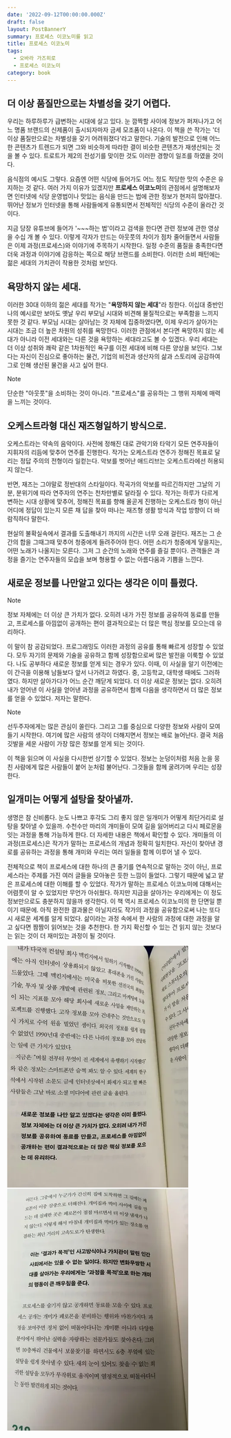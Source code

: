 ```yaml
---
date: '2022-09-12T00:00:00.000Z'
draft: false
layout: PostBannerY
summary: 프로세스 이코노미를 읽고
title: 프로세스 이코노미
tags:
  - 오바라 가즈히로
  - 프로세스 이코노미
category: book
---
```

## 더 이상 품질만으로는 차별성을 갖기 어렵다.

우리는 하루하루가 급변하는 시대에 살고 있다. 눈 깜짝할 사이에 정보가 퍼져나가고 어느 명품 브랜드의 신제품이 출시되자마자 금세 모조품이 나온다.
이 책을 쓴 작가는 '더 이상 품질만으로는 차별성을 갖기 어려워졌다'라고 말한다.
기술의 발전으로 인해 어느 한 콘텐츠가 트렌드가 되면 그와 비슷하게 따라한 결이 비슷한 콘텐츠가 재생산되는 것을 볼 수 있다.
트로트가 제2의 전성기를 맞이한 것도 이러한 경향이 일조를 하였을 것이다.

음식점의 예시도 그렇다. 요즘엔 어떤 식당에 들어가도 어느 정도 적당한 맛의 수준은 유지하는 것 같다. 여러 가지 이유가 있겠지만 **프로세스 이코노미**의 관점에서 설명해보자면 인터넷에 식당 운영법이나 맛있는 음식을 만드는 법에 관한 정보가 현저히 많아졌다.
뛰어난 정보가 인터넷을 통해 사람들에게 유통되면서 전체적인 식당의 수준이 올라간 것이다.

지금 당장 유튜브에 들어가 '\~\~\~하는 법'이라고 검색을 한다면 관련 정보에 관한 영상을 수십 개 볼 수 있다.
이렇게 각자가 만드는 아웃풋의 차이가 점차 줄어들면서 사람들은 이제 과정(프로세스)와 이야기에 주목하기 시작한다.
일정 수준의 품질을 충족한다면 더욱 과정과 이야기에 감응하는 쪽으로 해당 브랜드를 소비한다.
이러한 소비 패턴에는 젊은 세대의 가치관이 작용한 것처럼 보인다.

## 욕망하지 않는 세대.

이러한 30대 이하의 젊은 세대를 작가는 "**욕망하지 않는 세대**"라 칭한다.
이십대 중반인 나의 예시로만 보아도 옛날 우리 부모님 시대와 비견해 물질적으로는 부족함을 느끼지 못한 것 같다.
부모님 시대는 살아남는 것 자체에 집중하였다면, 이제 우리가 살아가는 시대는 조금 더 높은 차원의 성취를 욕망한다.
이러한 관점에서 본다면 욕망하지 않는 세대가 아니라 이전 세대와는 다른 것을 욕망하는 세대라고도 볼 수 있겠다.
우리 세대는 더 이상 성취와 쾌락 같은 1차원적인 욕구를 이전 세대에 비해 다른 양상을 보인다.
그보다는 자신이 진심으로 좋아하는 물건, 기업의 비전과 생산자의 삶과 스토리에 공감하여 그로 인해 생산된 물건을 사고 싶어 한다.


> [!note]
> 단순한 "아웃풋"을 소비하는 것이 아니라. "프로세스"를 공유하는 그 행위 자체에 매력을 느끼는 것이다.

## 오케스트라형 대신 재즈형일하기 방식으로.

오케스트라는 약속의 음악이다. 사전에 정해진 대로 관악기와 타악기 모든 연주자들이 지휘자의 리듬에 맞추어 연주를 진행한다. 작가는 오케스트라 연주가 정해진 목표로 달리는 정답 주의의 전형이라 일컫는다. 악보를 벗어난 애드리브는 오케스트라에선 허용되지 않는다.

반면, 재즈는 그야말로 정반대의 스타일이다. 작곡가의 악보를 따르긴하지만 그날의 기분, 분위기에 따라 연주자의 연주는 천차만별로 달라질 수 있다. 작가는 하루가 다르게 변하는 시대 상황에 맞추어, 정해진 목표를 향해 올곧게 진행하는 오케스트라 형이 아닌 어디에 정답이 있는지 모른 채 답을 찾아 떠나는 재즈형 생활 방식과 작업 방향이 더 바람직하다 말한다.

현실의 불확실속에서 결과를 도출해내기 까지의 시간은 너무 오래 걸린다. 재즈는 그 순간의 합을 그때그때 맞추어 청중에게 들려주어야 한다. 어떤 소리가 청중에게 닿을지는, 어떤 노래가 나올지는 모른다. 그저 그 순간의 노래와 연주를 즐길 뿐이다. 관객들은 과정을 즐기는 연주자들의 모습을 보며 형용할 수 없는 아름다움과 기쁨을 느낀다.

## 새로운 정보를 나만알고 있다는 생각은 이미 틀렸다.

> [!note]
> 
>   정보 자체에는 더 이상 큰 가치가 없다. 오히려 내가 가진 정보를 공유하여 동료를 만들고, 프로세스를
>   아낌없이 공개하는 편이 결과적으로는 더 많은 핵심 정보를 모으는데 유리하다.
> 

이 말이 참 공감되었다. 프로그래밍도 이러한 과정의 공유를 통해 빠르게 성장할 수 있었다. 모두 자기의
문제와 기술을 공유하고 함께 성장함으로써 많은 발전을 이룩할 수 있었다. 나도 공부하다 새로운 정보를
얻게 되는 경우가 있다. 이때, 이 사실을 알기 이전에는 이 간극을 이용해 남들보다 앞서 나가려고 하였다.
중, 고등학교, 대학생 때에도 그러하였다. 하지만 살아가다가 어느 순간 깨닫게 되었다. 더 이상 새로운
정보는 없다. 오히려 내가 얻어낸 이 사실을 얻어낸 과정을 공유하면서 함께 다음을 생각하면서 더 많은
정보를 얻을 수 있었다. 저자는 말한다.

> [!note]
>   선두주자에게는 많은 관심이 쏠린다. 그리고 그를 중심으로 다양한 정보와 사람이 모여들기 시작한다.
>   여기에 많은 사람의 생각이 더해지면서 정보는 배로 늘어난다. 결국 처음 깃발을 세운 사람이 가장 많은
>   정보를 얻게 되는 것이다.

이 책을 읽으며 이 사실을 다시한번 상기할 수 있었다. 정보는 눈덩이처럼 처음 눈을 뭉친 사람에게 많은
사람들이 붙어 눈처럼 불어난다. 그것들을 함께 굴려가며 우리는 성장한다.

## 일개미는 어떻게 설탕을 찾아낼까.

생명은 참 신비롭다. 눈도 나쁘고 후각도 그리 좋지 않은 일개미가 어떻게 최단거리로 설탕을 찾아낼 수 있을까. 수천수만 마리의 개미들이 모여 길을 잃어버리고 다시 페로몬을 잇는 과정을 통해 가능하게 한다. 더 자세한 내용은 책에서 확인할 수 있다. 개미들의 이 과정(프로세스)은 작가가 말하는 프로세스의 개념과 정확히 일치한다. 자신이 찾아낸 경로를 공유하는 과정을 통해 개미와 우리는 여러 일들을 함께 이루어 낼 수 있다.

전체적으로 책이 프로세스에 대한 하나의 큰 줄기를 연속적으로 말하는 것이 아닌, 프로세스라는 주제를 가진 여러 글들을 모아놓은 듯한 느낌이 들었다. 그렇기 때문에 넓고 얕은 프로세스에 대한 이해를 할 수 있었다. 작가가 말하는 프로세스 이코노미에 대해서는 어렴풋이 알 수 있었지만 무언가 아쉬웠다. 하지만 지금을 살아가는 우리에게는 이 정도 정보만으로도 충분하지 않을까 생각한다. 이 책 역시 프로세스 이코노미의 한 단면일 뿐이기 때문에. 아직 완전한 결과물은 아닐지라도 작가의 과정을 공유함으로써 나는 또다시 새로운 세계를 알게 되었다. 삶이라는 과정 속에서 한 사람의 과정에 대한 과정을 알고 싶다면 짬짬이 읽어보는 것을 추천한다. 한 가지 확신할 수 있는 건 읽지 않는 것보다는 읽는 것이 더 재미있는 과정이 될 것이다.

![image](./image.webp) ![image2](./image2.webp)